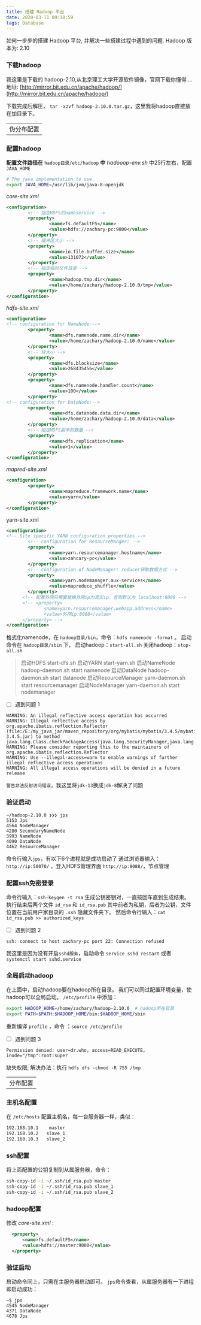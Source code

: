 ```yaml
---
title: 搭建 Hadoop 平台
date: 2020-03-11 09:18:59
tags: Database
---
```

如何一步步的搭建 Hadoop 平台, 并解决一些搭建过程中遇到的问题. Hadoop 版本为: 2.10
<!--more-->

### 下载hadoop
我这里是下载的 hadoop-2.10,从北京理工大学开源软件镜像，官网下载你懂得....
地址: [http://mirror.bit.edu.cn/apache/hadoop/](http://mirror.bit.edu.cn/apache/hadoop/)

下载完成后解压， `tar -xzvf hadoop-2.10.0.tar.gz`，这里我将hadoop直接放在加目录下。
<table>
	<td>伪分布配置</td>
</table>

### 配置hadoop
**配置文件路径在** `hadoop目录/etc/hadoop`  **中**
*hadooop-env.sh* 中25行左右，配置 `JAVA_HOME`
```bash
# The java implementation to use.
export JAVA_HOME=/usr/lib/jvm/java-8-openjdk
```

*core-site.xml*
```xml
<configuration>
        <!-- 指定HDFS的nameservice -->
        <property>
                <name>fs.defaultFS</name>
                <value>hdfs://zachary-pc:9000</value>
        </property>
		<!-- 缓冲区大小 -->
        <property>
                <name>io.file.buffer.size</name>
                <value>131072</value>
        </property>
        <!-- 指定临时文件目录 -->
        <property>
                <name>hadoop.tmp.dir</name>
                <value>/home/zachary/hadoop-2.10.0/tmp</value>
        </property>
</configuration>
```
*hdfs-site.xml*
```xml
<configuration>
<!-- configuration for NameNode:-->
        <property>
                <name>dfs.namenode.name.dir</name>
                <value>/home/zachary/hadoop-2.10.0/name</value>
        </property>
        <!-- 块大小 -->
        <property>
                <name>dfs.blocksize</name>
                <value>268435456</value>
        </property>
        <property>
                <name>dfs.namenode.handler.count</name>
                <value>100</value>
        </property>
<!-- configuration for DateNode:-->
        <property>
                <name>dfs.datanode.data.dir</name>
                <value>/home/zachary/hadoop-2.10.0/data</value>
        </property>
        <!-- 指定HDFS副本的数量 -->
        <property>
                <name>dfs.replication</name>
                <value>1</value>
        </property>
</configuration>
```
*mapred-site.xml*
```xml
<configuration>
        <property>
                <name>mapreduce.framework.name</name>
                <value>yarn</value>
        </property>
</configuration>
```
yarn-site.xml
```xml
<configuration>
<!-- Site specific YARN configuration properties -->
        <!-- configuration for ResourceManger: -->
        <property>
                <name>yarn.resourcemanager.hostname</name>
                <value>zahcary-pc</value>
        </property>
        <!-- configuration of NodeManager: reducer获取数据方式 -->
        <property>
                <name>yarn.nodemanager.aux-services</name>
                <value>mapreduce_shuffle</value>
        </property>
      <!-- 配置外网只需要替换外网ip为真实ip，否则默认为 localhost:8088 -->
	  <!-- <property>
	          <name>yarn.resourcemanager.webapp.address</name>
	          <value>外网ip:8088</value>
	  </property> -->
</configuration>
```

格式化namenode，在 `hadoop目录/bin`，命令：`hdfs namenode -format` 。
启动命令在 `hadoop目录/sbin` 下，
启动hadoop：`start-all.sh`
关闭hadoop：`stop-all.sh`
>启动HDFS  start-dfs.sh
>启动YARN  start-yarn.sh
>启动NameNode  hadoop-daemon.sh start namenode
>启动DataNode  hadoop-daemon.sh start datanode
>启动ResourceManager  yarn-daemon.sh start resourcemanager
>启动NodeManager  yarn-daemon.sh start nodemanager

 - [ ] 遇到问题 1
```
WARNING: An illegal reflective access operation has occurred
WARNING: Illegal reflective access by org.apache.ibatis.reflection.Reflector (file:/E:/my_java_jar/maven_repository/org/mybatis/mybatis/3.4.5/mybatis-3.4.5.jar) to method java.lang.Class.checkPackageAccess(java.lang.SecurityManager,java.lang.ClassLoader,boolean)
WARNING: Please consider reporting this to the maintainers of org.apache.ibatis.reflection.Reflector
WARNING: Use --illegal-access=warn to enable warnings of further illegal reflective access operations
WARNING: All illegal access operations will be denied in a future release
```
`警告非法反射访问错误`，我这里将`jdk-13`换成`jdk-8`解决了问题
### 验证启动
```
~/hadoop-2.10.0 ❯❯❯ jps                                             
5153 Jps
4564 NodeManager
4280 SecondaryNameNode
3993 NameNode
4090 DataNode
4462 ResourceManager
```
命令行输入`jps`，有以下6个进程就是成功启动了
通过浏览器输入：`http://ip:50070/` ，登入HDFS管理界面
`http://ip:8088/`，节点管理
### 配置ssh免密登录
命令行输入：`ssh-keygen -t rsa` 生成公钥密钥对，一直按回车直到生成结束。
执行结束后两个文件 `id_rsa` 和 `id_rsa.pub` 其中前者为私钥，后者为公钥，文件位置在当前用户家目录的 `.ssh` 隐藏文件夹下。
然后命令行输入：`cat id_rsa.pub >> authorized_keys`
 - [ ] 遇到问题 2
```
ssh: connect to host zachary-pc port 22: Connection refused
```
我这里是因为没有开启`sshd服务`，启动命令 `service sshd restart` 或者 `systemctl start sshd.service`
### 全局启动hadoop
在上面中，启动hadoop要在hadoop所在目录。
我们可以同过配置环境变量，使hadoop可以全局启动。
`/etc/profile` 中添加：
```bash
export HADOOP_HOME=/home/zachary/hadoop-2.10.0  # hadoop所在目录
export PATH=$PATH:$HADOOP_HOME/bin:$HADOOP_HOME/sbin
```
重新编译 `profile` ，命令 ：`source /etc/profile`
 - [ ] 遇到问题 3
```
Permission denied: user=dr.who, access=READ_EXECUTE, inode="/tmp":root:super
```
缺失权限; 解决办法：执行 `hdfs dfs -chmod -R 755 /tmp`
<table>
	<td>分布配置</td>
</table>

### 主机名配置
在 `/etc/hosts` 配置主机名，每一台服务器一样，类似：
```bash
192.168.10.1    master
192.168.10.2   slave_1
192.168.10.3   slave_2
```
### ssh配置
将上面配置的公钥复制到从属服务器，命令：
```bash
ssh-copy-id -i ~/.ssh/id_rsa.pub master
ssh-copy-id -i ~/.ssh/id_rsa.pub slave_1
ssh-copy-id -i ~/.ssh/id_rsa.pub slave_2
```
### hadoop配置
修改 *core-site.xml* :
```xml
  <property>
      <name>fs.defaultFS</name>
      <value>hdfs://master:9000</value>
  </property>
```
### 验证启动
启动命令同上，只需在主服务器启动即可。
`jps`命令查看，从属服务器有一下进程即启动成功：
```
~$ jps    
4545 NodeManager
4371 DataNode
4678 Jps
```

